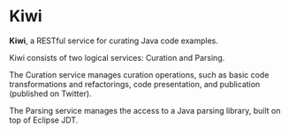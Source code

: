 # Kiwi

**Kiwi**, a RESTful service for curating Java code examples.

Kiwi consists of two logical services: Curation and Parsing.

The Curation service manages curation operations, such as basic code transformations
and refactorings, code presentation, and publication (published on Twitter).

The Parsing service manages the access to a Java parsing library, built on top of
Eclipse JDT.